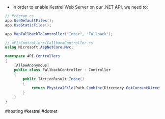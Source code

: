 * In order to enable Kestrel Web Server on our .NET API, we need to:
``` c#
// Program.cs
app.UseDefaultFiles();
app.UseStaticFiles();

app.MapFallbackToController("Index", "Fallback");
```

``` c#
// API/Controllers/FallbackController.cs
using Microsoft.AspNetCore.Mvc;

namespace API.Controllers
{
	[AllowAnonymous]
    public class FallbackController : Controller
    {
        public IActionResult Index()
        {
            return PhysicalFile(Path.Combine(Directory.GetCurrentDirectory(), "wwwroot", "index.html"), "text/HTML");
        }
    }
}
```

#hosting #kestrel #dotnet 